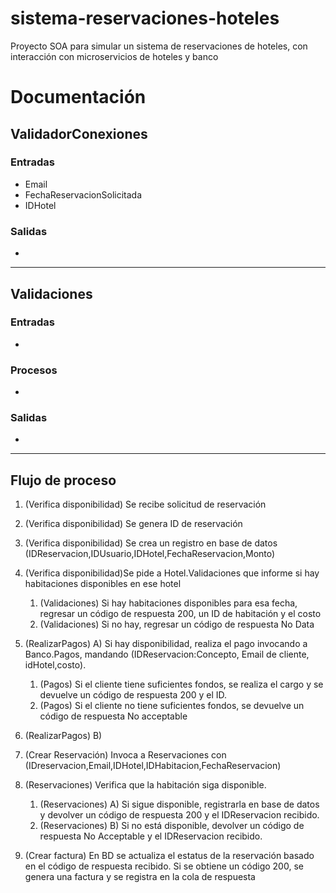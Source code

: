 # sistema-reservaciones-hoteles
Proyecto SOA para simular un sistema de reservaciones de hoteles, con interacción con microservicios de hoteles y banco


# Documentación

## ValidadorConexiones 


### Entradas

* Email
* FechaReservacionSolicitada
* IDHotel

### Salidas

* 

---


## Validaciones

### Entradas

* 
### Procesos

* 
### Salidas

* 

---

## Flujo de proceso

1. (Verifica disponibilidad) Se recibe solicitud de reservación
2. (Verifica disponibilidad) Se genera ID de reservación
3. (Verifica disponibilidad) Se crea un registro en base de datos (IDReservacion,IDUsuario,IDHotel,FechaReservacion,Monto)
4. (Verifica disponibilidad)Se pide a Hotel.Validaciones que informe si hay habitaciones disponibles en ese hotel 

    1. (Validaciones) Si hay habitaciones disponibles para esa fecha, regresar un código de respuesta 200, un ID de habitación y el costo
    2. (Validaciones) Si no hay, regresar un código de respuesta No Data
5. (RealizarPagos) A) Si hay disponibilidad, realiza el pago invocando a Banco.Pagos, mandando (IDReservacion:Concepto, Email de cliente, idHotel,costo).
   1. (Pagos) Si el cliente tiene suficientes fondos, se realiza el cargo y se devuelve un código de respuesta 200 y el ID.
   2. (Pagos) Si el cliente no tiene suficientes fondos, se devuelve un código de respuesta No acceptable

6. (RealizarPagos) B)

7. (Crear Reservación) Invoca a Reservaciones con (IDreservacion,Email,IDHotel,IDHabitacion,FechaReservacion)
8. (Reservaciones) Verifica que la habitación siga disponible.
   1. (Reservaciones) A) Si sigue disponible, registrarla en base de datos y devolver un código de respuesta 200 y el IDReservacion recibido.
   2. (Reservaciones) B) Si no está disponible, devolver un código de respuesta No Acceptable y el IDReservacion recibido.
9. (Crear factura) En BD se actualiza el estatus de la reservación basado en el código de respuesta recibido. Si se obtiene un código 200, se genera una factura y se registra en la cola de respuesta
